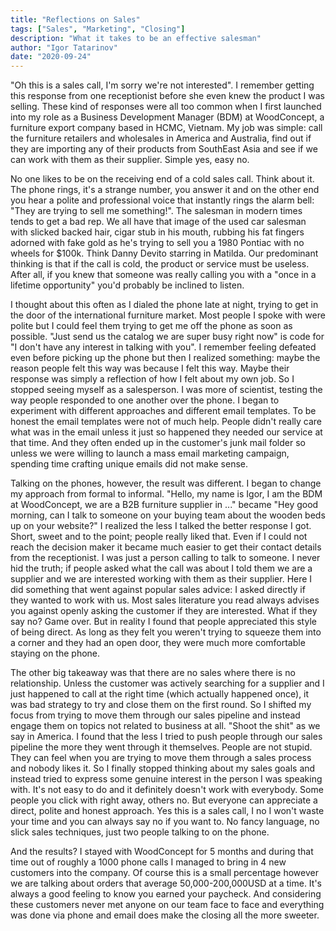 ```yaml
---
title: "Reflections on Sales"
tags: ["Sales", "Marketing", "Closing"]
description: "What it takes to be an effective salesman"
author: "Igor Tatarinov"
date: "2020-09-24"
---
```


"Oh this is a sales call, I'm sorry we're not interested". I remember getting this response from one receptionist before she even knew the product I was selling. These kind of responses were all too common when I first launched into my role as a Business Development Manager (BDM) at WoodConcept, a furniture export company based in HCMC, Vietnam. My job was simple: call the furniture retailers and wholesales in America and Australia, find out if they are importing any of their products from SouthEast Asia and see if we can work with them as their supplier. Simple yes, easy no.

No one likes to be on the receiving end of a cold sales call. Think about it. The phone rings, it's a strange number, you answer it and on the other end you hear a polite and professional voice that instantly rings the alarm bell: "They are trying to sell me something!". The salesman in modern times tends to get a bad rep. We all have that image of the used car salesman with slicked backed hair, cigar stub in his mouth, rubbing his fat fingers adorned with fake gold as he's trying to sell you a 1980 Pontiac with no wheels for \$100k. Think Danny Devito starring in Matilda. Our predominant thinking is that if the call is cold, the product or service must be useless. After all, if you knew that someone was really calling you with a "once in a lifetime opportunity" you'd probably be inclined to listen.

I thought about this often as I dialed the phone late at night, trying to get in the door of the international furniture market. Most people I spoke with were polite but I could feel them trying to get me off the phone as soon as possible. "Just send us the catalog we are super busy right now" is code for "I don't have any interest in talking with you". I remember feeling defeated even before picking up the phone but then I realized something: maybe the reason people felt this way was because I felt this way. Maybe their response was simply a reflection of how I felt about my own job. So I stopped seeing myself as a salesperson. I was more of scientist, testing the way people responded to one another over the phone. I began to experiment with different approaches and different email templates. To be honest the email templates were not of much help. People didn't really care what was in the email unless it just so happened they needed our service at that time. And they often ended up in the customer's junk mail folder so unless we were willing to launch a mass email marketing campaign, spending time crafting unique emails did not make sense.

Talking on the phones, however, the result was different. I began to change my approach from formal to informal. "Hello, my name is Igor, I am the BDM at WoodConcept, we are a B2B furniture supplier in ..." became "Hey good morning, can I talk to someone on your buying team about the wooden beds up on your website?" I realized the less I talked the better response I got. Short, sweet and to the point; people really liked that. Even if I could not reach the decision maker it became much easier to get their contact details from the receptionist. I was just a person calling to talk to someone. I never hid the truth; if people asked what the call was about I told them we are a supplier and we are interested working with them as their supplier. Here I did something that went against popular sales advice: I asked directly if they wanted to work with us. Most sales literature you read always advises you against openly asking the customer if they are interested. What if they say no? Game over. But in reality I found that people appreciated this style of being direct. As long as they felt you weren't trying to squeeze them into a corner and they had an open door, they were much more comfortable staying on the phone.

The other big takeaway was that there are no sales where there is no relationship. Unless the customer was actively searching for a supplier and I just happened to call at the right time (which actually happened once), it was bad strategy to try and close them on the first round. So I shifted my focus from trying to move them through our sales pipeline and instead engage them on topics not related to business at all. "Shoot the shit" as we say in America. I found that the less I tried to push people through our sales pipeline the more they went through it themselves. People are not stupid. They can feel when you are trying to move them through a sales process and nobody likes it. So I finally stopped thinking about my sales goals and instead tried to express some genuine interest in the person I was speaking with. It's not easy to do and it definitely doesn't work with everybody. Some people you click with right away, others no. But everyone can appreciate a direct, polite and honest approach. Yes this is a sales call, I no I won't waste your time and you can always say no if you want to. No fancy language, no slick sales techniques, just two people talking to on the phone.

And the results? I stayed with WoodConcept for 5 months and during that time out of roughly a 1000 phone calls I managed to bring in 4 new customers into the company. Of course this is a small percentage however we are talking about orders that average 50,000-200,000USD at a time. It's always a good feeling to know you earned your paycheck. And considering these customers never met anyone on our team face to face and everything was done via phone and email does make the closing all the more sweeter.
